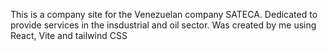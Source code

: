 This is a company site for the Venezuelan company SATECA. 
Dedicated to provide services in the insdustrial and oil sector.
Was created by me using React, Vite and tailwind CSS
